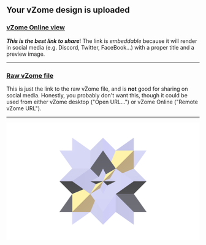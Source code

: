## Your vZome design is uploaded

### [vZome Online view][embed]

***This is the best link to share***!  The link is *embeddable* because it will render in social media (e.g. Discord, Twitter, FaceBook...) with a proper title and a preview image.

---

### [Raw vZome file][raw]

This is just the link to the raw vZome file, and is **not** good for
sharing on social media.
Honestly, you probably don't want this, though it could be used from either
vZome desktop ("Open URL...") or vZome Online ("Remote vZome URL").

---

![Image](<Tetrahedron-plus-6-reflected-twins.png>)


[embed]: <https://vzome.com/app/embed.py?url=https://raw.githubusercontent.com/John-Kostick/vzome-sharing/main/2021/12/02/10-27-12-Tetrahedron-plus-6-reflected-twins/Tetrahedron-plus-6-reflected-twins.vZome>
[raw]: <https://raw.githubusercontent.com/John-Kostick/vzome-sharing/main/2021/12/02/10-27-12-Tetrahedron-plus-6-reflected-twins/Tetrahedron-plus-6-reflected-twins.vZome>
